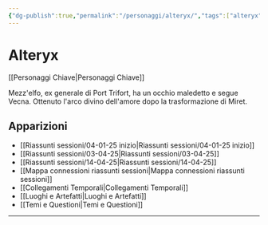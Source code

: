 ```yaml
---
{"dg-publish":true,"permalink":"/personaggi/alteryx/","tags":["alteryx"],"noteIcon":""}
---
```


# Alteryx

[[Personaggi Chiave\|Personaggi Chiave]]

Mezz'elfo, ex generale di Port Trifort, ha un occhio maledetto e segue Vecna. Ottenuto l'arco divino dell'amore dopo la trasformazione di Miret.

## Apparizioni
- [[Riassunti sessioni/04-01-25 inizio\|Riassunti sessioni/04-01-25 inizio]]
- [[Riassunti sessioni/03-04-25\|Riassunti sessioni/03-04-25]]
- [[Riassunti sessioni/14-04-25\|Riassunti sessioni/14-04-25]]
- [[Mappa connessioni riassunti sessioni\|Mappa connessioni riassunti sessioni]]
- [[Collegamenti Temporali\|Collegamenti Temporali]]
- [[Luoghi e Artefatti\|Luoghi e Artefatti]]
- [[Temi e Questioni\|Temi e Questioni]]

---